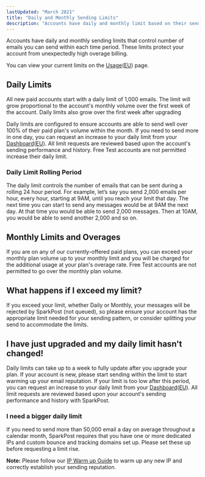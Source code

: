 ```yaml
---
lastUpdated: "March 2021"
title: "Daily and Monthly Sending Limits"
description: "Accounts have daily and monthly limit based on their sending plan."
---
```


Accounts have daily and monthly sending limits that control number of emails you can send within each time period. These limits protect your account from unexpectedly high overage billing.

You can view your current limits on the [Usage](http://app.sparkpost.com/usage)([EU](http://app.eu.sparkpost.com/usage)) page.

## Daily Limits

All new paid accounts start with a daily limit of 1,000 emails. The limit will grow proportional to the account's monthly volume over the first week of the account. Daily limits also grow over the first week after upgrading 

Daily limits are configured to ensure accounts are able to send well over 100% of their paid plan's volume within the month. If you need to send more in one day, you can request an increase to your daily limit from your [Dashboard](https://app.sparkpost.com/dashboard?supportTicket=true)([EU](https://app.sparkpost.com/dashboard?supportTicket=true)). All limit requests are reviewed based upon the account's sending performance and history. Free Test accounts are not permitted increase their daily limit.

### Daily Limit Rolling Period

The daily limit controls the number of emails that can be sent during a rolling 24 hour period. For example, let’s say you send 2,000 emails per hour, every hour, starting at 9AM, until you reach your limit that day. The next time you can start to send any messages would be at 9AM the next day. At that time you would be able to send 2,000 messages. Then at 10AM, you would be able to send another 2,000 and so on.

## Monthly Limits and Overages

If you are on any of our currently-offered paid plans, you can exceed your monthly plan volume up to your monthly limit and you will be charged for the additional usage at your plan's overage rate. Free Test accounts are not permitted to go over the monthly plan volume.

## What happens if I exceed my limit?

If you exceed your limit, whether Daily or Monthly, your messages will be rejected by SparkPost (not queued), so please ensure your account has the appropriate limit needed for your sending pattern, or consider splitting your send to accommodate the limits.

## I have just upgraded and my daily limit hasn't changed!

Daily limits can take up to a week to fully update after you upgrade your plan. If your account is new, please start sending within the limit to start warming up your email reputation. If your limit is too low after this period, you can request an increase to your daily limit from your [Dashboard](http://app.sparkpost.com/dashboard)([EU](https://app.sparkpost.com/dashboard?supportTicket=true)). All limit requests are reviewed based upon your account's sending performance and history with SparkPost.

### I need a bigger daily limit

If you need to send more than 50,000 email a day on average throughout a calendar month, SparkPost requires that you have one or more dedicated IPs and custom bounce and tracking domains set up. Please set these up before requesting a limit rise.

**Note:**  Please follow our [IP Warm up Guide](https://www.sparkpost.com/docs/deliverability/ip-warm-up-overview/) to warm up any new IP and correctly establish your sending reputation.

